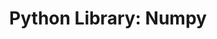 ---
layout: post
title:  "Python Library: Numpy"
categories: python programming
tags: python numpy
---